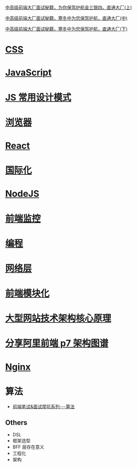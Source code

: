 [中高级前端大厂面试秘籍，为你保驾护航金三银四，直通大厂(上)](https://juejin.im/post/5c64d15d6fb9a049d37f9c20)

[中高级前端大厂面试秘籍，寒冬中为您保驾护航，直通大厂(中)](https://juejin.im/post/5c92f499f265da612647b754)

[中高级前端大厂面试秘籍，寒冬中为您保驾护航，直通大厂(下)](https://juejin.im/post/5cc26dfef265da037b611738)

# [CSS](./content/css.md)

# [JavaScript](./content/js.md)

# [JS 常用设计模式](./content/js_pattern.md)

# [浏览器](./content/browser.md)

# [React](./conent/react.md)

# [国际化](./content/intl.md)

# [NodeJS](./content/node.md)

# [前端监控](./content/monit.md)

# [编程](./content/coding.md)

# [网络层](./content/net.md)

# [前端模块化](./content/modular.md)

# [大型网站技术架构核心原理](./大型网站技术架构核心原理.xmind)

# [分享阿里前端 p7 架构图谱](https://juejin.im/post/5cf5f358e51d45778f076ce5)

# [Nginx](./content/nginx.md)

# 算法

- [前端笔试&面试爬坑系列---算法](https://juejin.im/post/5b72f0caf265da282809f3b5)

## Others

- DSL
- 框架选型
- BFF 层存在意义
- 工程化
- 架构
